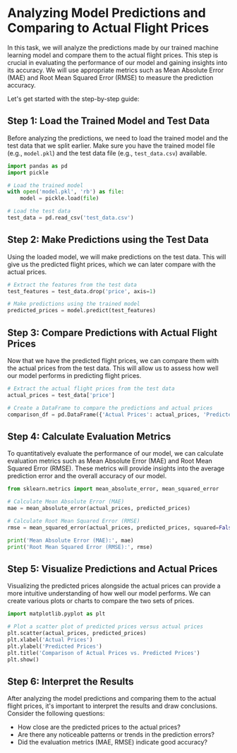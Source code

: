 # Analyzing Model Predictions and Comparing to Actual Flight Prices

In this task, we will analyze the predictions made by our trained machine learning model and compare them to the actual flight prices. This step is crucial in evaluating the performance of our model and gaining insights into its accuracy. We will use appropriate metrics such as Mean Absolute Error (MAE) and Root Mean Squared Error (RMSE) to measure the prediction accuracy.

Let's get started with the step-by-step guide:

## Step 1: Load the Trained Model and Test Data

Before analyzing the predictions, we need to load the trained model and the test data that we split earlier. Make sure you have the trained model file (e.g., `model.pkl`) and the test data file (e.g., `test_data.csv`) available.

```python
import pandas as pd
import pickle

# Load the trained model
with open('model.pkl', 'rb') as file:
    model = pickle.load(file)

# Load the test data
test_data = pd.read_csv('test_data.csv')
```

## Step 2: Make Predictions using the Test Data

Using the loaded model, we will make predictions on the test data. This will give us the predicted flight prices, which we can later compare with the actual prices.

```python
# Extract the features from the test data
test_features = test_data.drop('price', axis=1)

# Make predictions using the trained model
predicted_prices = model.predict(test_features)
```

## Step 3: Compare Predictions with Actual Flight Prices

Now that we have the predicted flight prices, we can compare them with the actual prices from the test data. This will allow us to assess how well our model performs in predicting flight prices.

```python
# Extract the actual flight prices from the test data
actual_prices = test_data['price']

# Create a DataFrame to compare the predictions and actual prices
comparison_df = pd.DataFrame({'Actual Prices': actual_prices, 'Predicted Prices': predicted_prices})
```

## Step 4: Calculate Evaluation Metrics

To quantitatively evaluate the performance of our model, we can calculate evaluation metrics such as Mean Absolute Error (MAE) and Root Mean Squared Error (RMSE). These metrics will provide insights into the average prediction error and the overall accuracy of our model.

```python
from sklearn.metrics import mean_absolute_error, mean_squared_error

# Calculate Mean Absolute Error (MAE)
mae = mean_absolute_error(actual_prices, predicted_prices)

# Calculate Root Mean Squared Error (RMSE)
rmse = mean_squared_error(actual_prices, predicted_prices, squared=False)

print('Mean Absolute Error (MAE):', mae)
print('Root Mean Squared Error (RMSE):', rmse)
```

## Step 5: Visualize Predictions and Actual Prices

Visualizing the predicted prices alongside the actual prices can provide a more intuitive understanding of how well our model performs. We can create various plots or charts to compare the two sets of prices.

```python
import matplotlib.pyplot as plt

# Plot a scatter plot of predicted prices versus actual prices
plt.scatter(actual_prices, predicted_prices)
plt.xlabel('Actual Prices')
plt.ylabel('Predicted Prices')
plt.title('Comparison of Actual Prices vs. Predicted Prices')
plt.show()
```

## Step 6: Interpret the Results

After analyzing the model predictions and comparing them to the actual flight prices, it's important to interpret the results and draw conclusions. Consider the following questions:

- How close are the predicted prices to the actual prices?
- Are there any noticeable patterns or trends in the prediction errors?
- Did the evaluation metrics (MAE, RMSE) indicate good accuracy?

